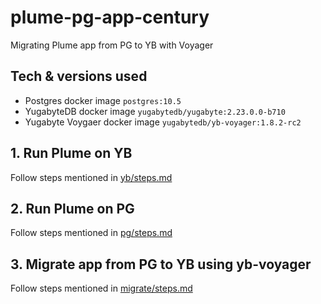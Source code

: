 # plume-pg-app-century
Migrating Plume app from PG to YB with Voyager

## Tech & versions used
- Postgres docker image ```postgres:10.5```
- YugabyteDB docker image ```yugabytedb/yugabyte:2.23.0.0-b710```
- Yugabyte Voygaer docker image ```yugabytedb/yb-voyager:1.8.2-rc2```

## 1. Run Plume on YB

Follow steps mentioned in [yb/steps.md](yb/steps.md)

## 2. Run Plume on PG

Follow steps mentioned in [pg/steps.md](pg/steps.md)

## 3. Migrate app from PG to YB using yb-voyager

Follow steps mentioned in [migrate/steps.md](migrate/steps.md)
